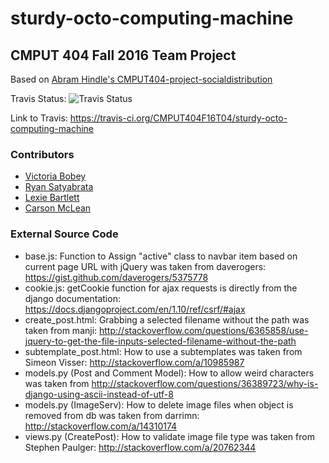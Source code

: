 # sturdy-octo-computing-machine
## CMPUT 404 Fall 2016 Team Project
Based on [Abram Hindle's CMPUT404-project-socialdistribution ](https://github.com/abramhindle/CMPUT404-project-socialdistribution/)

Travis Status: ![Travis Status](https://travis-ci.org/CMPUT404F16T04/sturdy-octo-computing-machine.svg)

Link to Travis: https://travis-ci.org/CMPUT404F16T04/sturdy-octo-computing-machine

### Contributors
* [Victoria Bobey](github.com/vbobey)
* [Ryan Satyabrata](github.com/kobitoko)
* [Lexie Bartlett](github.com/lexiebartlettt)
* [Carson McLean](github.com/carsonmclean)

### External Source Code
* base.js: Function to Assign "active" class to navbar item based on current page URL with jQuery was taken from daverogers:  https://gist.github.com/daverogers/5375778
* cookie.js: getCookie function for ajax requests is directly from the django documentation: https://docs.djangoproject.com/en/1.10/ref/csrf/#ajax
* create_post.html: Grabbing a selected filename without the path was taken from manji: http://stackoverflow.com/questions/6365858/use-jquery-to-get-the-file-inputs-selected-filename-without-the-path 
* subtemplate_post.html: How to use a subtemplates was taken from Simeon Visser: http://stackoverflow.com/a/10985987
* models.py (Post and Comment Model): How to allow weird characters was taken from http://stackoverflow.com/questions/36389723/why-is-django-using-ascii-instead-of-utf-8
* models.py (ImageServ): How to delete image files when object is removed from db was taken from darrimn: http://stackoverflow.com/a/14310174
* views.py (CreatePost): How to validate image file type was taken from Stephen Paulger: http://stackoverflow.com/a/20762344
